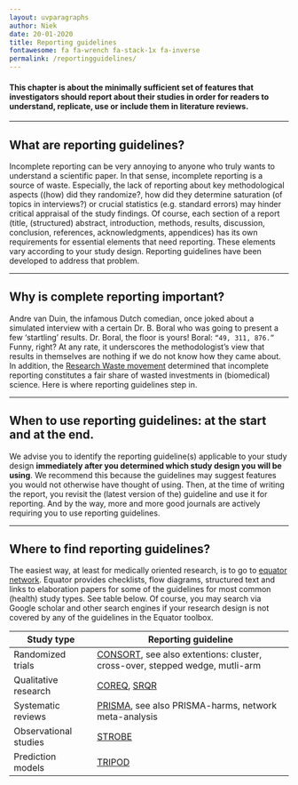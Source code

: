 ```yaml
---
layout: uvparagraphs
author: Niek
date: 20-01-2020
title: Reporting guidelines
fontawesome: fa fa-wrench fa-stack-1x fa-inverse
permalink: /reportingguidelines/ 
---
```


#### This chapter is about the minimally sufficient set of features that investigators should report about their studies in order for readers to understand, replicate, use or include them in literature reviews.

---

## What are reporting guidelines?
Incomplete reporting can be very annoying to anyone who truly wants to understand a scientific paper. In that sense, incomplete reporting is a source of waste. Especially, the lack of reporting about key methodological aspects ((how) did they randomize?, how did they determine saturation (of topics in interviews?) or crucial statistics (e.g. standard errors) may hinder critical appraisal of the study findings. Of course, each section of a report (title, (structured) abstract, introduction, methods, results, discussion, conclusion, references, acknowledgments, appendices) has its own requirements for essential elements that need reporting. These elements vary according to your study design. Reporting guidelines have been developed to address that problem. 

---

## Why is complete reporting important?
Andre van Duin, the infamous Dutch comedian, once joked about a simulated interview with a certain Dr. B. Boral who was going to present a few ‘startling’ results. Dr. Boral, the floor is yours! Boral: ``` “49, 311, 876.” ``` Funny, right? At any rate, it underscores the methodologist’s view that results in themselves are nothing if we do not know how they came about. In addition, the [Research Waste movement](https://www.sciencedirect.com/science/article/pii/S0140673609603299?via%3Dihub) determined that incomplete reporting constitutes a fair share of wasted investments in (biomedical) science. Here is where reporting guidelines step in.

---

## When to use reporting guidelines: at the start and at the end.
We advise you to identify the reporting guideline(s) applicable to your study design **immediately after you determined which study design you will be using**. We recommend this because the guidelines may suggest features you would not otherwise have thought of using. Then, at the time of writing the report, you revisit the (latest version of the) guideline and use it for reporting. And by the way, more and more good journals are actively requiring you to use reporting guidelines.

---

## Where to find reporting guidelines?
The easiest way, at least for medically oriented research, is to go to [equator network](https://www.equator-network.org/).
Equator provides checklists, flow diagrams, structured text and links to elaboration papers for some of the guidelines for most common (health) study types. See table below. Of course, you may search via Google scholar and other search engines if your research design is not covered by any of the guidelines in the Equator toolbox. 

<table class="table">
    <thead>
      <tr>
        <th>Study type</th>
        <th>Reporting guideline</th>
      </tr>
    </thead>
    <tbody>
      <tr>
        <td>Randomized trials</td>
        <td><a href="http://www.equator-network.org/reporting-guidelines/consort/" target="_blank">CONSORT</a>, see also extentions: cluster, cross-over, stepped wedge, mutli-arm</td>
      </tr>
      <tr>
        <td>Qualitative research</td>
        <td><a href="http://www.equator-network.org/reporting-guidelines/coreq/" target="_blank">COREQ</a>, <a href="http://www.equator-network.org/reporting-guidelines/srqr/" target="_blank">SRQR</a></td>
      </tr>
      <tr>
        <td>Systematic reviews</td>
        <td><a href="http://www.equator-network.org/reporting-guidelines/prisma/" target="_blank">PRISMA</a>, see also PRISMA-harms, network meta-analysis</td>
      </tr>
      <tr>
        <td>Observational studies</td>  
		<td><a href="http://www.equator-network.org/reporting-guidelines/strobe/" target="_blank">STROBE</a></td> 
      </tr>
      <tr>
        <td>Prediction models</td>  
		<td><a href="https://www.equator-network.org/reporting-guidelines/tripod-statement/" target="_blank">TRIPOD</a></td> 
      </tr>
    </tbody>
</table>
